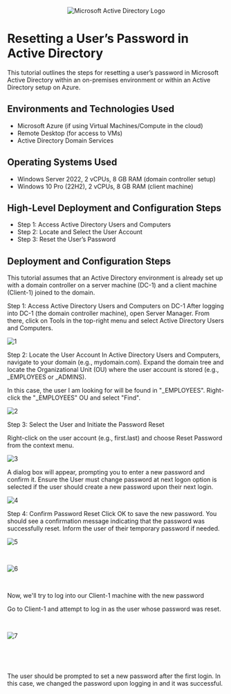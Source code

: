 <p align="center">
<img src="https://i.imgur.com/pU5A58S.png" alt="Microsoft Active Directory Logo"/>
</p>

<h1>Resetting a User’s Password in Active Directory</h1>
This tutorial outlines the steps for resetting a user’s password in Microsoft Active Directory within an on-premises environment or within an Active Directory setup on Azure.<br />


<h2>Environments and Technologies Used</h2>

- Microsoft Azure (if using Virtual Machines/Compute in the cloud)
- Remote Desktop (for access to VMs)
- Active Directory Domain Services

<h2>Operating Systems Used </h2>

- Windows Server 2022, 2 vCPUs, 8 GB RAM (domain controller setup)
- Windows 10 Pro (22H2), 2 vCPUs, 8 GB RAM (client machine)

<h2>High-Level Deployment and Configuration Steps</h2>

- Step 1: Access Active Directory Users and Computers
- Step 2: Locate and Select the User Account
- Step 3: Reset the User’s Password

<h2>Deployment and Configuration Steps</h2>

<p>
This tutorial assumes that an Active Directory environment is already set up with a domain controller on a server machine (DC-1) and a client machine (Client-1) joined to the domain.
  
  Step 1: Access Active Directory Users and Computers on DC-1
After logging into DC-1 (the domain controller machine), open Server Manager. From there, click on Tools in the top-right menu and select Active Directory Users and Computers.

![1](https://github.com/user-attachments/assets/c856c648-19e2-44cb-be62-c034fce54ee8)




Step 2: Locate the User Account
In Active Directory Users and Computers, navigate to your domain (e.g., mydomain.com). Expand the domain tree and locate the Organizational Unit (OU) where the user account is stored (e.g., _EMPLOYEES or _ADMINS). 


In this case, the user I am looking for will be found in "_EMPLOYEES". Right-click the "_EMPLOYEES" OU and select "Find". 

![2](https://github.com/user-attachments/assets/b1464bd2-f3d9-4353-a450-a9d3fe0cc403)



Step 3: Select the User and Initiate the Password Reset

Right-click on the user account (e.g., first.last) and choose Reset Password from the context menu.



![3](https://github.com/user-attachments/assets/670e8816-7971-4a0b-beac-81195975d532)

A dialog box will appear, prompting you to enter a new password and confirm it. Ensure the User must change password at next logon option is selected if the user should create a new password upon their next login.

![4](https://github.com/user-attachments/assets/369b07b6-32b2-4031-b4e8-e66da4c2d9c8)



Step 4: Confirm Password Reset
Click OK to save the new password. You should see a confirmation message indicating that the password was successfully reset. Inform the user of their temporary password if needed.


![5](https://github.com/user-attachments/assets/47a9985e-17ec-4a94-abf8-9c3f2535df09)
</p>
<br />
<p>

![6](https://github.com/user-attachments/assets/448d2ba7-6f49-4405-9526-b24201e19e9b)
</p>
<br />


Now, we'll try to log into our Client-1 machine with the new password



Go to Client-1 and attempt to log in as the user whose password was reset.
</p>
<br />
<p>

![7](https://github.com/user-attachments/assets/59960634-8532-4db3-ba7c-79bc60148185)
</p>
<br />

</p>
<br />
<p>

</p>
<p>
The user should be prompted to set a new password after the first login. In this case, we changed the password upon logging in and it was successful. 
</p>
<br />
<p>

</p>
<br />
